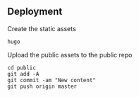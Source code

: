 
## Deployment

Create the static assets
```
hugo
```

Upload the public assets to the public repo
```
cd public
git add -A
git commit -am "New content"
git push origin master
```
